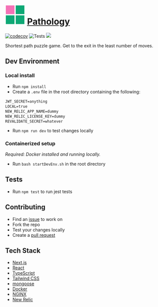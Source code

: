 # <img src="public/logo.svg"> [Pathology](https://thinky.gg)

[![codecov](https://codecov.io/gh/sspenst/pathology/branch/main/graph/badge.svg?token=BX0RSQ9R57)](https://codecov.io/gh/sspenst/pathology)
![Tests](https://github.com/sspenst/pathology/actions/workflows/node.js.yml/badge.svg)
[![](https://dcbadge.vercel.app/api/server/j6RxRdqq4A?style=flat&theme=default-inverted)](https://discord.gg/j6RxRdqq4A)

Shortest path puzzle game. Get to the exit in the least number of moves.

## Dev Environment

### Local install
- Run `npm install`
- Create a `.env` file in the root directory containing the following:
```
JWT_SECRET=anything
LOCAL=true
NEW_RELIC_APP_NAME=dummy
NEW_RELIC_LICENSE_KEY=dummy
REVALIDATE_SECRET=whatever
```
- Run `npm run dev` to test changes locally

### Containerized setup
 *Required: Docker installed and running locally.*
 - Run `bash startDevEnv.sh` in the root directory

## Tests
- Run `npm test` to run jest tests

## Contributing

- Find an [issue](https://github.com/sspenst/pathology/issues) to work on
- Fork the repo
- Test your changes locally
- Create a [pull request](https://github.com/sspenst/pathology/pulls)

## Tech Stack

- [Next.js](https://nextjs.org/)
- [React](https://react.dev/)
- [TypeScript](https://www.typescriptlang.org/)
- [Tailwind CSS](https://tailwindcss.com/)
- [mongoose](https://mongoosejs.com/)
- [Docker](https://www.docker.com/)
- [NGINX](https://www.nginx.com/)
- [New Relic](https://newrelic.com/)
